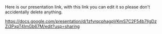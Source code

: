 Here is our presentation link, with this link you can edit it so please don't accidentally delete anything.

https://docs.google.com/presentation/d/1zfvrqcphagpVKmS7C2F54b7llgDzZi3PxpT4ImGb67M/edit?usp=sharing
